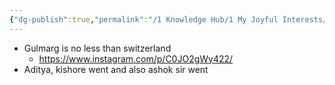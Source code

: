 ```yaml
---
{"dg-publish":true,"permalink":"/1 Knowledge Hub/1 My Joyful Interests/Travel/Kashmir/","noteIcon":""}
---
```


- Gulmarg is no less than switzerland
	- https://www.instagram.com/p/C0JO2gWy422/
- Aditya, kishore went and also ashok sir went